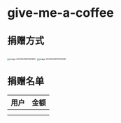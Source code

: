 # give-me-a-coffee

## 捐赠方式

<img src="http://picture.nj-jay.com/image-20210329101149610.png" alt="image-20210329101149610" style="zoom: 33%;" />

<img src="http://picture.nj-jay.com/image-20210329101256395.png" alt="image-20210329101256395" style="zoom:33%;" />

## 捐赠名单

| 用户 | 金额 |
| ---- | ---- |
|      |      |
|      |      |

